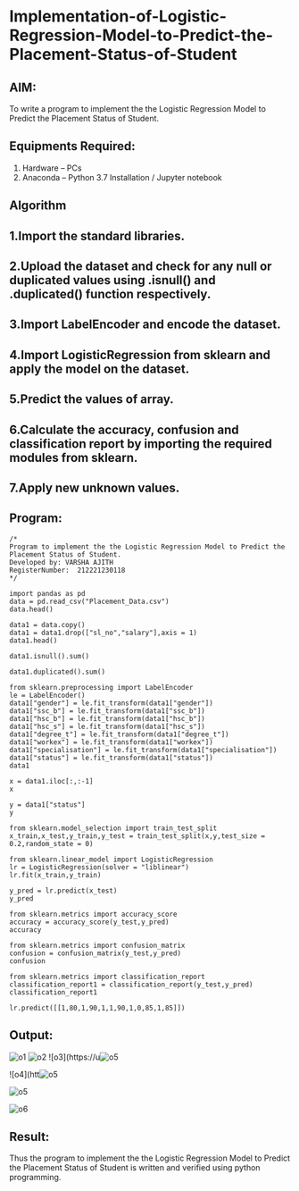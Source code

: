 # Implementation-of-Logistic-Regression-Model-to-Predict-the-Placement-Status-of-Student

## AIM:
To write a program to implement the the Logistic Regression Model to Predict the Placement Status of Student.

## Equipments Required:
1. Hardware – PCs
2. Anaconda – Python 3.7 Installation / Jupyter notebook

## Algorithm
## 1.Import the standard libraries.
## 2.Upload the dataset and check for any null or duplicated values using .isnull() and .duplicated() function respectively.
## 3.Import LabelEncoder and encode the dataset.
## 4.Import LogisticRegression from sklearn and apply the model on the dataset.
## 5.Predict the values of array.
## 6.Calculate the accuracy, confusion and classification report by importing the required modules from sklearn.
## 7.Apply new unknown values. 
 
 

## Program:
```
/*
Program to implement the the Logistic Regression Model to Predict the Placement Status of Student.
Developed by: VARSHA AJITH
RegisterNumber:  212221230118
*/

import pandas as pd
data = pd.read_csv("Placement_Data.csv")
data.head()

data1 = data.copy()
data1 = data1.drop(["sl_no","salary"],axis = 1)
data1.head()

data1.isnull().sum()

data1.duplicated().sum()

from sklearn.preprocessing import LabelEncoder
le = LabelEncoder()
data1["gender"] = le.fit_transform(data1["gender"])
data1["ssc_b"] = le.fit_transform(data1["ssc_b"])
data1["hsc_b"] = le.fit_transform(data1["hsc_b"])
data1["hsc_s"] = le.fit_transform(data1["hsc_s"])
data1["degree_t"] = le.fit_transform(data1["degree_t"])
data1["workex"] = le.fit_transform(data1["workex"])
data1["specialisation"] = le.fit_transform(data1["specialisation"])
data1["status"] = le.fit_transform(data1["status"])
data1

x = data1.iloc[:,:-1]
x

y = data1["status"]
y

from sklearn.model_selection import train_test_split
x_train,x_test,y_train,y_test = train_test_split(x,y,test_size = 0.2,random_state = 0)

from sklearn.linear_model import LogisticRegression
lr = LogisticRegression(solver = "liblinear")
lr.fit(x_train,y_train)

y_pred = lr.predict(x_test)
y_pred

from sklearn.metrics import accuracy_score
accuracy = accuracy_score(y_test,y_pred)
accuracy

from sklearn.metrics import confusion_matrix
confusion = confusion_matrix(y_test,y_pred)
confusion

from sklearn.metrics import classification_report
classification_report1 = classification_report(y_test,y_pred)
classification_report1

lr.predict([[1,80,1,90,1,1,90,1,0,85,1,85]])
```
## Output:
![o1](https://user-images.githubusercontent.com/94222288/200585900-c462b66b-06ef-4e3c-a808-4848a0b6eb04.png)
![o2](https://user-images.githubusercontent.com/94222288/200585913-40faf827-a6ff-40a8-8cf8-69d1d35f4cd9.png)
![o3](https://u![o5](https://user-images.githubusercontent.com/94222288/200587345-d89a1186-6567-4d00-ad09-c439a2eca1ba.png)

![o4](htt![o5](https://user-images.githubusercontent.com/94222288/200587266-ce4c3e6c-0aca-4608-837c-2c4926e6ae7a.png)

![o5](https://user-images.githubusercontent.com/94222288/200587422-79454a19-9e0c-4078-a1aa-07b6ea860331.png)


![o6](https://user-images.githubusercontent.com/94222288/200587473-80e6d299-4c66-4a81-a6c1-54d49f956b7e.png)



## Result:
Thus the program to implement the the Logistic Regression Model to Predict the Placement Status of Student is written and verified using python programming.
